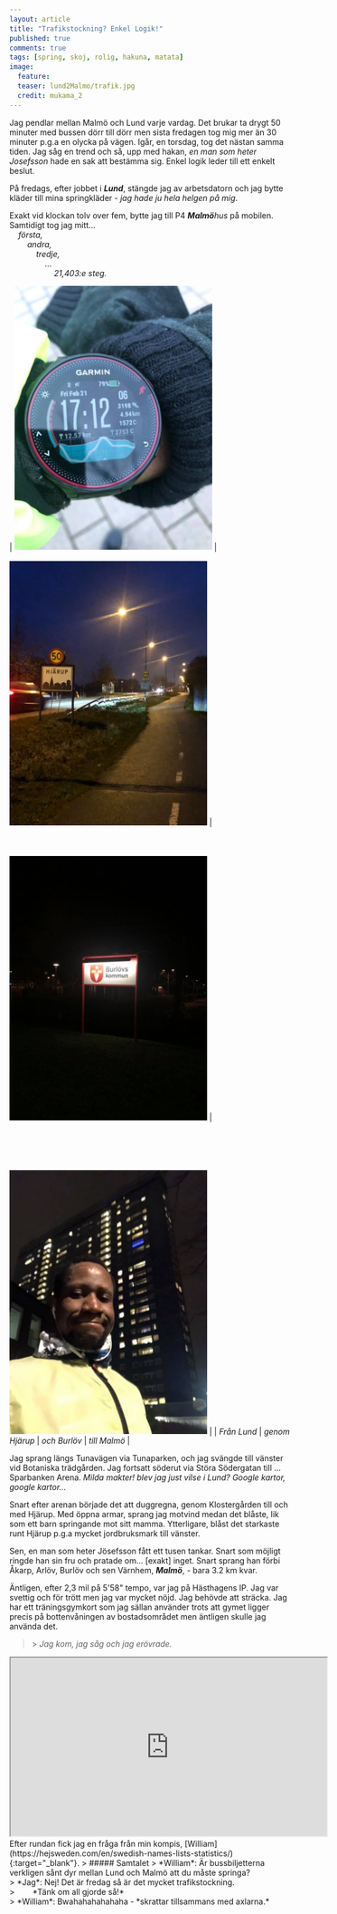 ```yaml
---
layout: article
title: "Trafikstockning? Enkel Logik!"
published: true
comments: true
tags: [spring, skoj, rolig, hakuna, matata]
image:
  feature:
  teaser: lund2Malmo/trafik.jpg
  credit: mukama_2
---
```


Jag pendlar mellan Malmö och Lund varje vardag. Det brukar ta drygt 50 minuter med bussen dörr till dörr men sista fredagen tog mig mer än 30 minuter p.g.a en olycka på vägen.  Igår, en torsdag, tog det nästan samma tiden. Jag såg en trend och så, upp med hakan, *en man som heter Josefsson* hade en sak att bestämma sig. Enkel logik leder till ett enkelt beslut.

På fredags, efter jobbet i <i>**Lund**</i>, stängde jag av arbetsdatorn och jag bytte kläder till mina springkläder - *jag hade ju hela helgen på mig*.

Exakt vid klockan tolv over fem, bytte jag till P4 <i>**Malmö**hus</i> på mobilen. Samtidigt tog jag mitt...<br>
&nbsp;&nbsp;&nbsp;&nbsp;*första,*<br>
&nbsp;&nbsp;&nbsp;&nbsp;&nbsp;&nbsp;&nbsp;&nbsp;*andra,*<br>
&nbsp;&nbsp;&nbsp;&nbsp;&nbsp;&nbsp;&nbsp;&nbsp;&nbsp;&nbsp;&nbsp;&nbsp;*tredje,*<br>
&nbsp;&nbsp;&nbsp;&nbsp;&nbsp;&nbsp;&nbsp;&nbsp;&nbsp;&nbsp;&nbsp;&nbsp;&nbsp;&nbsp;&nbsp;&nbsp;*...*<br>
&nbsp;&nbsp;&nbsp;&nbsp;&nbsp;&nbsp;&nbsp;&nbsp;&nbsp;&nbsp;&nbsp;&nbsp;&nbsp;&nbsp;&nbsp;&nbsp;&nbsp;&nbsp;&nbsp;&nbsp;*21,403:e steg.*

| <img src="../images/lund2Malmo/start.jpg" alt="start" style="width:350px" /> | <br><br><img src="../images/lund2Malmo/hjarup.jpg" alt="hjarup" style="width:350px" /> |<br><br><br><br><img src="../images/lund2Malmo/burlov.jpg" alt="burlov" style="width:350px" /> | <br><br><br><br><br><br><img src="../images/lund2Malmo/kronpr.jpg" alt="kronprinsen" style="width:350px" /> |
| *Från Lund* | *genom Hjärup* | *och Burlöv* | *till Malmö* |

Jag sprang längs Tunavägen via Tunaparken, och jag svängde till vänster vid Botaniska trädgården. Jag fortsatt söderut via Störa Södergatan till ... Sparbanken Arena. *Milda makter! blev jag just vilse i Lund? Google kartor, google kartor...*

Snart efter arenan började det att duggregna, genom Klostergården till och med Hjärup. Med öppna armar, sprang jag motvind medan det blåste, lik som ett barn springande mot sitt mamma. Ytterligare, blåst det starkaste runt Hjärup p.g.a mycket jordbruksmark till vänster.

Sen, en man som heter Jösefsson fått ett tusen tankar. Snart som möjligt ringde han sin fru och pratade om... [exakt] inget. Snart sprang han förbi Åkarp, Arlöv, Burlöv och sen Värnhem, <i>**Malmö**</i>, - bara 3.2 km kvar.

Äntligen, efter 2,3 mil på 5'58" tempo, var jag på Hästhagens IP. Jag var svettig och för trött men jag var mycket nöjd. Jag behövde att sträcka. Jag har ett träningsgymkort som jag sällan använder trots att gymet ligger precis på bottenvåningen av bostadsområdet men äntligen skulle jag använda det.

>\> *Jag kom, jag såg och jag erövrade.*

<iframe width="560" height="315" src="https://www.youtube.com/embed/B82kL6eXyh4" frameborder="1" allow="accelerometer; autoplay; encrypted-media; gyroscope; picture-in-picture" allowfullscreen></iframe>
<br>
Efter rundan fick jag en fråga från min kompis, [William](https://hejsweden.com/en/swedish-names-lists-statistics/){:target="_blank"}.
> ##### Samtalet
> *William*: Är bussbiljetterna verkligen sånt dyr mellan Lund och Malmö att du måste springa? <br>
> *Jag*: Nej! Det är fredag så är det mycket trafikstockning.<br>
> &nbsp;&nbsp;&nbsp;&nbsp;&nbsp;&nbsp;&nbsp;*Tänk om all gjorde så!*<br>
> *William*: Bwahahahahahaha - *skrattar tillsammans med axlarna.*
